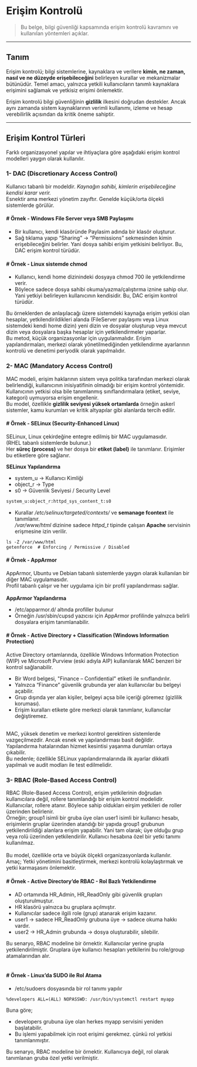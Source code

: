 # Erişim Kontrolü
> Bu belge, bilgi güvenliği kapsamında erişim kontrolü kavramını ve kullanılan yöntemleri açıklar.

---

## Tanım

Erişim kontrolü; bilgi sistemlerine, kaynaklara ve verilere **kimin, ne zaman, nasıl ve ne düzeyde erişebileceğini** belirleyen kurallar ve mekanizmalar bütünüdür.
Temel amacı, yalnızca yetkili kullanıcıların tanımlı kaynaklara erişimini sağlamak ve yetkisiz erişimi önlemektir.

Erişim kontrolü bilgi güvenliğinin **gizlilik** ilkesini doğrudan destekler.
Ancak aynı zamanda sistem kaynaklarının verimli kullanımı, izleme ve hesap verebilirlik açısından da kritik öneme sahiptir.

---

## Erişim Kontrol Türleri
Farklı organizasyonel yapılar ve ihtiyaçlara göre aşağıdaki erişim kontrol modelleri yaygın olarak kullanılır.

### 1- DAC (Discretionary Access Control)
Kullanıcı tabanlı bir modeldir. *Kaynağın sahibi, kimlerin erişebileceğine kendisi karar verir.*<br>
Esnektir ama merkezi yönetim zayıftır. Genelde küçük/orta ölçekli sistemlerde görülür.<br>

#### # Örnek - Windows File Server veya SMB Paylaşımı
- Bir kullanıcı, kendi klasöründe Paylasim adında bir klasör oluşturur.
- Sağ tıklama yapıp “Sharing” → “Permissions” sekmesinden kimin erişebileceğini belirler.
Yani dosya sahibi erişim yetkisini belirliyor. Bu, DAC erişim kontrol türüdür.

#### # Örnek - Linux sistemde chmod
- Kullanıcı, kendi home dizinindeki dosyaya chmod 700 ile yetkilendirme verir.
- Böylece sadece dosya sahibi okuma/yazma/çalıştırma iznine sahip olur.
Yani yetkiyi belirleyen kullanıcının kendisidir. Bu, DAC erişim kontrol türüdür.

Bu örneklerden de anlaşılacağı üzere sistemdeki kaynağa erişim yetkisi olan hesaplar, yetkilendirildikleri alanda (FileServer paylaşımı veya Linux sistemdeki kendi home dizin) yeni dizin ve dosyalar oluşturup veya mevcut dizin veya dosyalara başka hesaplar için yetkilendirmeler yaparlar.<br>
Bu metod, küçük organizasyonlar için uygulanmalıdır. Erişim yapılandırmaları, merkezi olarak yönetilmediğinden yetkilendirme ayarlarının kontrolü ve denetimi periyodik olarak yapılmalıdır.<br>

### 2- MAC (Mandatory Access Control)
MAC modeli, erişim haklarının sistem veya politika tarafından merkezi olarak belirlendiği, kullanıcının inisiyatifinin olmadığı bir erişim kontrol yöntemidir.<br>
Kullanıcının yetkisi olsa bile tanımlanmış sınıflandırmalara (etiket, seviye, kategori) uymuyorsa erişim engellenir.<br>
Bu model, özellikle **gizlilik seviyesi yüksek ortamlarda** örneğin askerî sistemler, kamu kurumları ve kritik altyapılar gibi alanlarda tercih edilir.<br>

#### # Örnek - SELinux (Security-Enhanced Linux)
SELinux, Linux çekirdeğine entegre edilmiş bir MAC uygulamasıdır. <br>
(RHEL tabanlı sistemlerde bulunur.) <br>
Her **süreç (process)** ve her dosya bir **etiket (label)** ile tanımlanır. Erişimler bu etiketlere göre sağlanır.<br>

**SELinux Yapılandırma** <br>
- system_u -> Kullanıcı Kimliği <br>
- object_r -> Type <br>
- s0 -> Güvenlik Seviyesi / Security Level <br>

```bash
system_u:object_r:httpd_sys_content_t:s0
```
- Kurallar */etc/selinux/targeted/contexts/* ve **semanage fcontext** ile tanımlanır. <br>
*/var/www/html* dizinine sadece *httpd_t* tipinde çalışan **Apache** servisinin erişmesine izin verilir.

```
ls -Z /var/www/html
getenforce  # Enforcing / Permissive / Disabled
```

#### # Örnek - AppArmor
AppArmor, Ubuntu ve Debian tabanlı sistemlerde yaygın olarak kullanılan bir diğer MAC uygulamasıdır.<br>
Profil tabanlı çalışır ve her uygulama için bir profil yapılandırması sağlar.<br>
<br>
**AppArmor Yapılandırma**<br>
- /etc/apparmor.d/ altında profiller bulunur
- Örneğin /usr/sbin/cupsd yazıcısı için AppArmor profilinde yalnızca belirli dosyalara erişim tanımlanabilir.

#### # Örnek - Active Directory + Classification (Windows Information Protection)
Active Directory ortamlarında, özellikle Windows Information Protection (WIP) ve Microsoft Purview (eski adıyla AIP) kullanılarak MAC benzeri bir kontrol sağlanabilir.<br>
- Bir Word belgesi, "Finance – Confidential" etiketi ile sınıflandırılır.
- Yalnızca “Finance” güvenlik grubunda yer alan kullanıcılar bu belgeyi açabilir.
- Grup dışında yer alan kişiler, belgeyi açsa bile içeriği göremez (gizlilik koruması).
- Erişim kuralları etikete göre merkezi olarak tanımlanır, kullanıcılar değiştiremez.
<br>
MAC, yüksek denetim ve merkezi kontrol gerektiren sistemlerde vazgeçilmezdir. Ancak esnek ve yapılandırması basit değildir.<br>
Yapılandırma hatalarından hizmet kesintisi yaşanma durumları ortaya çıkabilir.<br>
Bu nedenle; özellikle SELinux yapılandırmalarında ilk ayarlar dikkatli yapılmalı ve audit modları ile test edilmelidir.<br>

### 3- RBAC (Role-Based Access Control)
RBAC (Role-Based Access Control), erişim yetkilerinin doğrudan kullanıcılara değil, rollere tanımlandığı bir erişim kontrol modelidir.<br>
Kullanıcılar, rollere atanır. Böylece sahip oldukları eirşim yetkileri de roller üzerinden belirlenir.<br>
Örneğin; group1 isimli bir gruba üye olan user1 isimli bir kullanıcı hesabı, erişimlerin gruplar üzerinden atandığı bir yapıda group1 grubunun yetkilendirildiği alanlara erişim yapabilir.
Yani tam olarak; üye olduğu grup veya rolü üzerinden yetkilendirilir. Kullanıcı hesabına özel bir yetki tanımı kullanılmaz.<br>
<br>
Bu model, özellikle orta ve büyük ölçekli organizasyonlarda kullanılır.<br>
Amaç; Yetki yönetimini basitleştirmek, merkezi kontrolü kolaylaştırmak ve yetki karmaşasını önlemektir.<br>

#### # Örnek - Active Directory’de RBAC - Rol Bazlı Yetkilendirme
- AD ortamında HR_Admin, HR_ReadOnly gibi güvenlik grupları oluşturulmuştur.
- HR klasörü yalnızca bu gruplara açılmıştır.
- Kullanıcılar sadece ilgili role (grup) atanarak erişim kazanır.
- user1 -> sadece HR_ReadOnly grubuna üye -> sadece okuma hakkı vardır.
- user2 -> HR_Admin grubunda -> dosya oluşturabilir, silebilir.

Bu senaryo, RBAC modeline bir örnektir. Kullanıcılar yerine grupla yetkilendirilmiştir. Gruplara üye kullanıcı hesapları yetkilerini bu role/group atamalarından alır.<br>
<br>

#### # Örnek - Linux’da SUDO ile Rol Atama
- /etc/sudoers dosyasında bir rol tanımı yapılır
```
%developers ALL=(ALL) NOPASSWD: /usr/bin/systemctl restart myapp
```
Buna göre;
- developers grubuna üye olan herkes myapp servisini yeniden başlatabilir.
- Bu işlemi yapabilmek için root erişimi gerekmez. çünkü rol yetkisi tanımlanmıştır.

Bu senaryo, RBAC modeline bir örnektir.  Kullanıcıya değil, rol olarak tanımlanan gruba özel yetki verilmiştir.<br>



